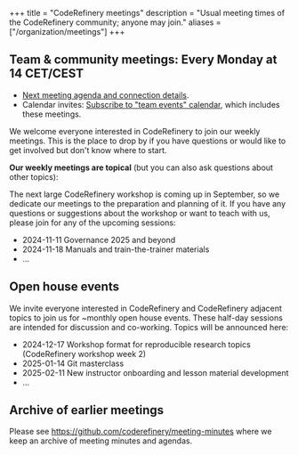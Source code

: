 +++
title = "CodeRefinery meetings"
description = "Usual meeting times of the CodeRefinery community; anyone may join."
aliases = ["/organization/meetings"]
+++

## Team & community meetings: Every Monday at 14 CET/CEST

- [Next meeting agenda and connection details](https://hackmd.io/@coderefinery/team-meeting).
- Calendar invites: [Subscribe to "team events" calendar](/calendars/), which includes these meetings.

We welcome everyone interested in CodeRefinery to join our weekly meetings.
This is the place to drop by if you have questions or would like to get
involved but don't know where to start.

**Our weekly meetings are topical** (but you can also ask questions about other topics):

The next large CodeRefinery workshop is coming up in September, so we dedicate our meetings to the preparation and planning of it.
If you have any questions or suggestions about the workshop or want to teach with us, please join for any of the upcoming sessions: 

- 2024-11-11 Governance 2025 and beyond
- 2024-11-18 Manuals and train-the-trainer materials
- ...


## Open house events

We invite everyone interested in CodeRefinery and CodeRefinery adjacent topics to join us for ~monthly open house events. 
These half-day sessions are intended for discussion and co-working. Topics will be announced here: 

- 2024-12-17 Workshop format for reproducible research topics (CodeRefinery workshop week 2) 
- 2025-01-14 Git masterclass
- 2025-02-11 New instructor onboarding and lesson material development
- ...


## Archive of earlier meetings

Please see <https://github.com/coderefinery/meeting-minutes> where we keep
an archive of meeting minutes and agendas.
